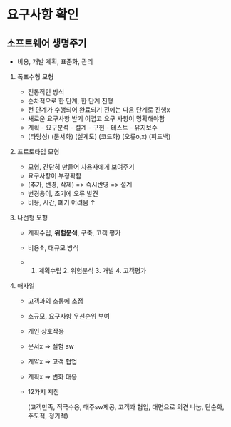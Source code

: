 # 요구사항 확인

## 소프트웨어 생명주기

- 비용, 개발 계획, 표준화, 관리

1) 폭포수형 모형

   - 전통적인 방식
   - 순차적으로 한 단계, 한 단계 진행
   - 전 단계가 수행되어 완료되기 전에는 다음 단계로 진행x
   - 새로운 요구사항 받기 어렵고 요구 사항이 명확해야함
   -    계획    - 요구분석  -  설계    -     구현     -    테스트     -   유지보수
   - (타당성)   (문서화)   (설계도)    (코드화)      (오류o,x)        (피드백)

   

2) 프로토타입 모형

   - 모형, 간단히 만들어 사용자에게 보여주기
   - 요구사항이 부정확함
   - (추가, 변경, 삭제) => 즉시반영 => 설계
   - 변경용이, 초기에 오류 발견
   - 비용, 시간, 폐기 어려움 ↑

   

3) 나선형 모형

   - 계획수립, **위험분석**, 구축, 고객 평가

   - 비용↑, 대규모 방식

   - 1. 계획수립    2. 위험분석    3. 개발    4. 고객평가

     

4) 애자일

   - 고객과의 소통에 초점

   - 소규모, 요구사항 우선순위 부여

   - 개인 상호작용

   - 문서x  => 실험 sw

   - 계약x  => 고객 협업

   - 계획x  => 변화 대응

   - 12가지 지침

     (고객만족, 적극수용, 매주sw제공, 고객과 협업, 대면으로 의견 나눔, 단순화, 주도적, 정기적)

